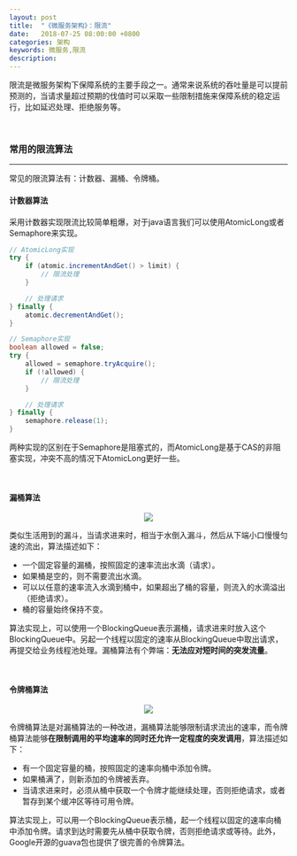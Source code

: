 ```yaml
---
layout: post
title:  "《微服务架构》：限流"
date:   2018-07-25 08:00:00 +0800
categories: 架构
keywords: 微服务,限流
description:
---
```

限流是微服务架构下保障系统的主要手段之一。通常来说系统的吞吐量是可以提前预测的，当请求量超过预期的伐值时可以采取一些限制措施来保障系统的稳定运行，比如延迟处理、拒绝服务等。

<br/>

### 常用的限流算法

---

常见的限流算法有：计数器、漏桶、令牌桶。

#### 计数器算法

采用计数器实现限流比较简单粗爆，对于java语言我们可以使用AtomicLong或者Semaphore来实现。

```java
// AtomicLong实现
try {
    if (atomic.incrementAndGet() > limit) {
        // 限流处理
    }

    // 处理请求
} finally {
    atomic.decrementAndGet();
}

// Semaphore实现
boolean allowed = false;
try {
    allowed = semaphore.tryAcquire();
    if (!allowed) {
        // 限流处理
    }

    // 处理请求
} finally {
    semaphore.release(1);
}
```

两种实现的区别在于Semaphore是阻塞式的，而AtomicLong是基于CAS的非阻塞实现，冲突不高的情况下AtomicLong更好一些。

<br/>

#### 漏桶算法

<center><img src="{{site.baseurl}}/pic/microservice-limitation/1.png"/></center>

类似生活用到的漏斗，当请求进来时，相当于水倒入漏斗，然后从下端小口慢慢匀速的流出，算法描述如下：

* 一个固定容量的漏桶，按照固定的速率流出水滴（请求）。
* 如果桶是空的，则不需要流出水滴。
* 可以以任意的速率流入水滴到桶中，如果超出了桶的容量，则流入的水滴溢出（拒绝请求）。
* 桶的容量始终保持不变。

算法实现上，可以使用一个BlockingQueue表示漏桶，请求进来时放入这个BlockingQueue中。另起一个线程以固定的速率从BlockingQueue中取出请求，再提交给业务线程池处理。漏桶算法有个弊端：**无法应对短时间的突发流量**。

<br/>

#### 令牌桶算法

<center><img src="{{site.baseurl}}/pic/microservice-limitation/2.svg"/></center>

令牌桶算法是对漏桶算法的一种改进，漏桶算法能够限制请求流出的速率，而令牌桶算法能够**在限制调用的平均速率的同时还允许一定程度的突发调用**，算法描述如下：

* 有一个固定容量的桶，按照固定的速率向桶中添加令牌。
* 如果桶满了，则新添加的令牌被丢弃。
* 当请求进来时，必须从桶中获取一个令牌才能继续处理，否则拒绝请求，或者暂存到某个缓冲区等待可用令牌。

算法实现上，可以用一个BlockingQueue表示桶，起一个线程以固定的速率向桶中添加令牌。请求到达时需要先从桶中获取令牌，否则拒绝请求或等待。此外，Google开源的guava包也提供了很完善的令牌算法。
